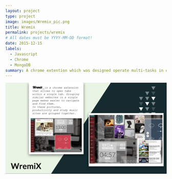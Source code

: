```yaml
---
layout: project
type: project
image: images/Wremix_pic.png
title: Wremix
permalink: projects/wremix
# All dates must be YYYY-MM-DD format!
date: 2015-12-15
labels:
  - Javascript
  - Chrome
  - MongoDB
summary: A chrome extention which was designed operate multi-tasks in one tab.
---
```


<img class="ui medium right floated rounded image" src="../images/Wremix_des.png">
